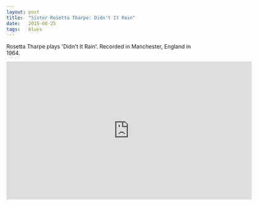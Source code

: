```yaml
---
layout: post
title:  "Sister Rosetta Tharpe: Didn't It Rain"
date:   2015-08-25
tags:   blues
---
```

Rosetta Tharpe plays 'Didn't It Rain'. Recorded in Manchester, England in 1964.

<!--more-->

<iframe width="640" height="360" src="https://www.youtube.com/embed/SR2gR6SZC2M" frameborder="0"> </iframe>
